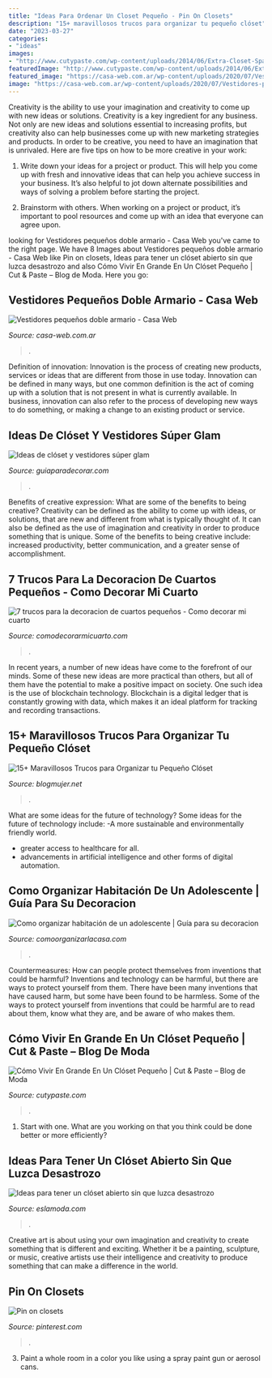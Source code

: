 ```yaml
---
title: "Ideas Para Ordenar Un Closet Pequeño - Pin On Closets"
description: "15+ maravillosos trucos para organizar tu pequeño clóset"
date: "2023-03-27"
categories:
- "ideas"
images:
- "http://www.cutypaste.com/wp-content/uploads/2014/06/Extra-Closet-Space.jpg"
featuredImage: "http://www.cutypaste.com/wp-content/uploads/2014/06/Extra-Closet-Space.jpg"
featured_image: "https://casa-web.com.ar/wp-content/uploads/2020/07/Vestidores-pequeños-doble-armario.jpg"
image: "https://casa-web.com.ar/wp-content/uploads/2020/07/Vestidores-pequeños-doble-armario.jpg"
---
```



Creativity is the ability to use your imagination and creativity to come up with new ideas or solutions.
Creativity is a key ingredient for any business. Not only are new ideas and solutions essential to increasing profits, but creativity also can help businesses come up with new marketing strategies and products. In order to be creative, you need to have an imagination that is unrivaled. Here are five tips on how to be more creative in your work: 
1. Write down your ideas for a project or product. This will help you come up with fresh and innovative ideas that can help you achieve success in your business. It’s also helpful to jot down alternate possibilities and ways of solving a problem before starting the project. 

2. Brainstorm with others. When working on a project or product, it’s important to pool resources and come up with an idea that everyone can agree upon.

	

		
looking for Vestidores pequeños doble armario - Casa Web you've came to the right page. We have 8 Images about Vestidores pequeños doble armario - Casa Web like Pin on closets, Ideas para tener un clóset abierto sin que luzca desastrozo and also Cómo Vivir En Grande En Un Clóset Pequeño | Cut &amp; Paste – Blog de Moda. Here you go:
		
    
## Vestidores Pequeños Doble Armario - Casa Web

<img loading=lazy src="https://casa-web.com.ar/wp-content/uploads/2020/07/Vestidores-pequeños-doble-armario.jpg" onerror="this.onerror=null;this.src='https://tse1.mm.bing.net/th?id=OIP.waArjP61F17odT2IY9aoAAAAAA&amp;pid=15.1';" alt="Vestidores pequeños doble armario - Casa Web">

_Source: casa-web.com.ar_

>. 

	

Definition of innovation:
Innovation is the process of creating new products, services or ideas that are different from those in use today. Innovation can be defined in many ways, but one common definition is the act of coming up with a solution that is not present in what is currently available. In business, innovation can also refer to the process of developing new ways to do something, or making a change to an existing product or service.

    
## Ideas De Clóset Y Vestidores Súper Glam

<img loading=lazy src="https://www.guiaparadecorar.com/wp-content/uploads/2015/01/closet-y-vestidores-6.jpg" onerror="this.onerror=null;this.src='https://tse3.mm.bing.net/th?id=OIP.KYxnzC5aIWNyWCAkHvY28QHaKn&amp;pid=15.1';" alt="Ideas de clóset y vestidores súper glam">

_Source: guiaparadecorar.com_

>. 

	

Benefits of creative expression: What are some of the benefits to being creative?
Creativity can be defined as the ability to come up with ideas, or solutions, that are new and different from what is typically thought of. It can also be defined as the use of imagination and creativity in order to produce something that is unique. Some of the benefits to being creative include: increased productivity, better communication, and a greater sense of accomplishment.

    
## 7 Trucos Para La Decoracion De Cuartos Pequeños - Como Decorar Mi Cuarto

<img loading=lazy src="https://comodecorarmicuarto.com/wp-content/uploads/2019/06/decoracion-de-cuartos-pequeños-para-niños.jpg" onerror="this.onerror=null;this.src='https://tse3.mm.bing.net/th?id=OIP.Ok6-r6zY-eg_4T198kvz1wAAAA&amp;pid=15.1';" alt="7 trucos para la decoracion de cuartos pequeños - Como decorar mi cuarto">

_Source: comodecorarmicuarto.com_

>. 

	

In recent years, a number of new ideas have come to the forefront of our minds. Some of these new ideas are more practical than others, but all of them have the potential to make a positive impact on society. One such idea is the use of blockchain technology. Blockchain is a digital ledger that is constantly growing with data, which makes it an ideal platform for tracking and recording transactions.

    
## 15+ Maravillosos Trucos Para Organizar Tu Pequeño Clóset

<img loading=lazy src="https://blogmujer.net/wp-content/uploads/acomodar-un-closet-pequeno-6.jpg" onerror="this.onerror=null;this.src='https://tse3.mm.bing.net/th?id=OIP.l-K6uPvbnWMDrNxTLPMw0wHaLN&amp;pid=15.1';" alt="15+ Maravillosos Trucos para Organizar tu Pequeño Clóset">

_Source: blogmujer.net_

>. 

	

What are some ideas for the future of technology?
Some ideas for the future of technology include: 
-A more sustainable and environmentally friendly world. 
- greater access to healthcare for all. 
- advancements in artificial intelligence and other forms of digital automation.

    
## Como Organizar Habitación De Un Adolescente | Guía Para Su Decoracion

<img loading=lazy src="https://comoorganizarlacasa.com/wp-content/uploads/2013/10/ideas-para-una-recamara-para-adolescentes.jpg" onerror="this.onerror=null;this.src='https://tse1.mm.bing.net/th?id=OIP.fFpcHcI6IvF2Faq9LqIVTQHaI7&amp;pid=15.1';" alt="Como organizar habitación de un adolescente | Guía para su decoracion">

_Source: comoorganizarlacasa.com_

>. 

	

Countermeasures: How can people protect themselves from inventions that could be harmful?
Inventions and technology can be harmful, but there are ways to protect yourself from them. There have been many inventions that have caused harm, but some have been found to be harmless. Some of the ways to protect yourself from inventions that could be harmful are to read about them, know what they are, and be aware of who makes them.

    
## Cómo Vivir En Grande En Un Clóset Pequeño | Cut &amp; Paste – Blog De Moda

<img loading=lazy src="http://www.cutypaste.com/wp-content/uploads/2014/06/Extra-Closet-Space.jpg" onerror="this.onerror=null;this.src='https://tse4.mm.bing.net/th?id=OIP.G4hot0ca3m9uCp0Fv0_LkAHaJF&amp;pid=15.1';" alt="Cómo Vivir En Grande En Un Clóset Pequeño | Cut &amp; Paste – Blog de Moda">

_Source: cutypaste.com_

>. 

	

1. Start with one. What are you working on that you think could be done better or more efficiently?

    
## Ideas Para Tener Un Clóset Abierto Sin Que Luzca Desastrozo

<img loading=lazy src="https://eslamoda.com/wp-content/uploads/sites/2/2016/02/closet_opened.jpg" onerror="this.onerror=null;this.src='https://tse4.mm.bing.net/th?id=OIP.F_dGGNJnXEwvxf8pCcOANQHaJ3&amp;pid=15.1';" alt="Ideas para tener un clóset abierto sin que luzca desastrozo">

_Source: eslamoda.com_

>. 

	

Creative art is about using your own imagination and creativity to create something that is different and exciting. Whether it be a painting, sculpture, or music, creative artists use their intelligence and creativity to produce something that can make a difference in the world.

    
## Pin On Closets

<img loading=lazy src="https://i.pinimg.com/736x/95/21/ec/9521ec20575d51e61a08edc7d537430b.jpg" onerror="this.onerror=null;this.src='https://tse3.mm.bing.net/th?id=OIP.e3SdUke15Po_ZtI2bq0K5QHaLG&amp;pid=15.1';" alt="Pin on closets">

_Source: pinterest.com_

>. 

	

3. Paint a whole room in a color you like using a spray paint gun or aerosol cans.

